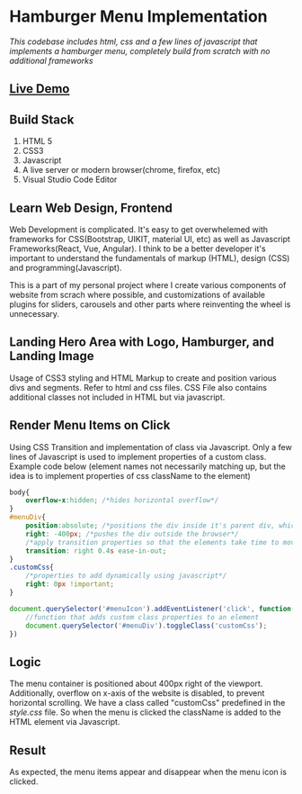 # Hamburger Menu Implementation #

_This codebase includes html, css and a few lines of javascript that implements a hamburger menu, completely build from scratch with no additional frameworks_
<a href="https://deepyes02.github.io/hamburger-menu/" target="_blank"><h2> Live Demo</h2> </a>
## Build Stack ##
1. HTML 5
2. CSS3
3. Javascript
4. A live server or modern browser(chrome, firefox, etc)
5. Visual Studio Code Editor

## Learn Web Design, Frontend ##
Web Development is complicated. It's easy to get overwhelemed with frameworks for CSS(Bootstrap, UIKIT, material UI, etc) as well as Javascript Frameworks(React, Vue, Angular). I think to be a better developer it's important to understand the fundamentals of markup (HTML), design (CSS) and programming(Javascript). 

This is a part of my personal project where I create various components of website from scrach where possible, and customizations of available plugins for sliders, carousels and other parts where reinventing the wheel is unnecessary.

## Landing Hero Area with Logo, Hamburger, and Landing Image ##
Usage of CSS3 styling and HTML Markup to create and position various divs and segments. Refer to html and css files. CSS File also contains additional classes not included in HTML but via javascript.

## Render Menu Items on Click ##
Using CSS Transition and implementation of class via Javascript. Only a few lines of Javascript is used to implement properties of a custom class.<br>Example code below (element names not necessarily matching up, but the idea is to implement properties of css className to the element)
```css
body{
	overflow-x:hidden; /*hides horizontal overflow*/
}
#menuDiv{
	position:absolute; /*positions the div inside it's parent div, which has position:relative attribute*/
	right: -400px; /*pushes the div outside the browser*/
	/*apply transition properties so that the elements take time to move instead of abruptly appearing*/
	transition: right 0.4s ease-in-out;
}
.customCss{
	/*properties to add dynamically using javascript*/
	right: 0px !important;
}
```
```Javascript
document.querySelector('#menuIcon').addEventListener('click', function(){
	//function that adds custom class properties to an element
	document.querySelector('#menuDiv').toggleClass('customCss');
})
```
## Logic ##
The menu container is positioned about 400px right of the viewport. Additionally, overflow on x-axis of the website is disabled, to prevent horizontal scrolling. We have a class called "customCss" predefined in the *style.css* file. So when the menu is clicked the className is added to the HTML element via Javascript.

## Result ##
As expected, the menu items appear and disappear when the menu icon is clicked.